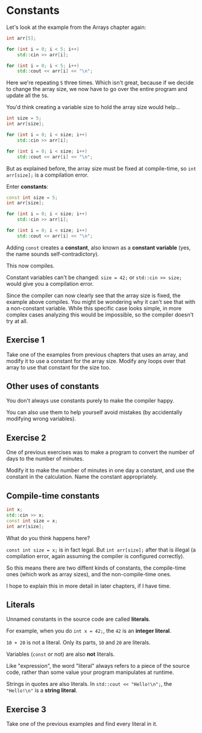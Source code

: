 # Constants

Let's look at the example from the Arrays chapter again:
```cpp
int arr[5];

for (int i = 0; i < 5; i++)
    std::cin >> arr[i];

for (int i = 0; i < 5; i++)
    std::cout << arr[i] << "\n";
```

Here we're repeating `5` three times. Which isn't great, because if we decide to change the array size, we now have to go over the entire program and update all the `5`s.

You'd think creating a variable size to hold the array size would help...
```cpp
int size = 5;
int arr[size];

for (int i = 0; i < size; i++)
    std::cin >> arr[i];

for (int i = 0; i < size; i++)
    std::cout << arr[i] << "\n";
```
But as explained before, the array size must be fixed at compile-time, so `int arr[size];` is a compilation error.

Enter **constants**:

```cpp
const int size = 5;
int arr[size];

for (int i = 0; i < size; i++)
    std::cin >> arr[i];

for (int i = 0; i < size; i++)
    std::cout << arr[i] << "\n";
```

Adding `const` creates a **constant**, also known as a **constant variable** (yes, the name sounds self-contradictory).

This now compiles.

Constant variables can't be changed: `size = 42;` or `std::cin >> size;` would give you a compilation error.

Since the compiler can now clearly see that the array size is fixed, the example above compiles. You might be wondering why it can't see that with a non-constant variable. While this specific case looks simple, in more complex cases analyzing this would be impossible, so the compiler doesn't try at all.

## Exercise 1

Take one of the examples from previous chapters that uses an array, and modify it to use a constant for the array size. Modify any loops over that array to use that constant for the size too.

## Other uses of constants

You don't always use constants purely to make the compiler happy.

You can also use them to help yourself avoid mistakes (by accidentally modifying wrong variables).

## Exercise 2

One of previous exercises was to make a program to convert the number of days to the number of minutes.

Modify it to make the number of minutes in one day a constant, and use the constant in the calculation. Name the constant appropriately.

## Compile-time constants

```cpp
int x;
std::cin >> x;
const int size = x;
int arr[size];
```
What do you think happens here?

`const int size = x;` is in fact legal. But `int arr[size];` after that is illegal (a compilation error, again assuming the compiler is configured correctly).

So this means there are two diffent kinds of constants, the compile-time ones (which work as array sizes), and the non-compile-time ones.

I hope to explain this in more detail in later chapters, if I have time.


## Literals

Unnamed constants in the source code are called **literals**.

For example, when you do `int x = 42;`, the `42` is an **integer literal**.

`10 + 20` is not a literal. Only its parts, `10` and `20` are literals.

Variables (`const` or not) are also **not** literals.

Like "expression", the word "literal" always refers to a piece of the source code, rather than some value your program manipulates at runtime.

Strings in quotes are also literals. In `std::cout << "Hello!\n";`, the `"Hello!\n"` is a **string literal**.

## Exercise 3

Take one of the previous examples and find every literal in it.
